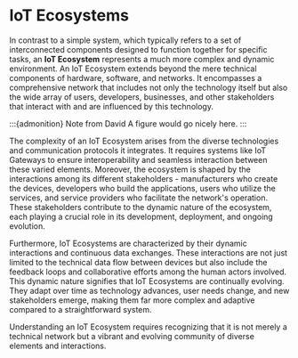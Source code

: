 # IoT Ecosystems

In contrast to a simple system, which typically refers to a set of interconnected components designed to function together for specific tasks, an **IoT Ecosystem** represents a much more complex and dynamic environment. An IoT Ecosystem extends beyond the mere technical components of hardware, software, and networks. It encompasses a comprehensive network that includes not only the technology itself but also the wide array of users, developers, businesses, and other stakeholders that interact with and are influenced by this technology.

:::{admonition} Note from David
A figure would go nicely here.
:::

The complexity of an IoT Ecosystem arises from the diverse technologies and communication protocols it integrates. It requires systems like IoT Gateways to ensure interoperability and seamless interaction between these varied elements. Moreover, the ecosystem is shaped by the interactions among its different stakeholders - manufacturers who create the devices, developers who build the applications, users who utilize the services, and service providers who facilitate the network's operation. These stakeholders contribute to the dynamic nature of the ecosystem, each playing a crucial role in its development, deployment, and ongoing evolution.

Furthermore, IoT Ecosystems are characterized by their dynamic interactions and continuous data exchanges. These interactions are not just limited to the technical data flow between devices but also include the feedback loops and collaborative efforts among the human actors involved. This dynamic nature signifies that IoT Ecosystems are continually evolving. They adapt over time as technology advances, user needs change, and new stakeholders emerge, making them far more complex and adaptive compared to a straightforward system.

Understanding an IoT Ecosystem requires recognizing that it is not merely a technical network but a vibrant and evolving community of diverse elements and interactions.

